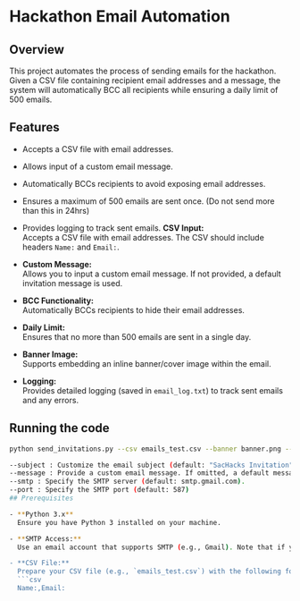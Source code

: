 # Hackathon Email Automation

## Overview

This project automates the process of sending emails for the hackathon. Given a CSV file containing recipient email addresses and a message, the system will automatically BCC all recipients while ensuring a daily limit of 500 emails.

## Features

- Accepts a CSV file with email addresses.
- Allows input of a custom email message.
- Automatically BCCs recipients to avoid exposing email addresses.
- Ensures a maximum of 500 emails are sent once. (Do not send more than this in 24hrs)
- Provides logging to track sent emails.
**CSV Input:**  
  Accepts a CSV file with email addresses. The CSV should include headers `Name:` and `Email:`.

- **Custom Message:**  
  Allows you to input a custom email message. If not provided, a default invitation message is used.

- **BCC Functionality:**  
  Automatically BCCs recipients to hide their email addresses.

- **Daily Limit:**  
  Ensures that no more than 500 emails are sent in a single day.

- **Banner Image:**  
  Supports embedding an inline banner/cover image within the email.

- **Logging:**  
  Provides detailed logging (saved in `email_log.txt`) to track sent emails and any errors.

## Running the code

```bash
python send_invitations.py --csv emails_test.csv --banner banner.png --sender contact@sachacks.io

--subject : Customize the email subject (default: "SacHacks Invitation").
--message : Provide a custom email message. If omitted, a default message is used.
--smtp : Specify the SMTP server (default: smtp.gmail.com).
--port : Specify the SMTP port (default: 587)
## Prerequisites

- **Python 3.x**  
  Ensure you have Python 3 installed on your machine.

- **SMTP Access:**  
  Use an email account that supports SMTP (e.g., Gmail). Note that if you're using Gmail, you may need to set up an App Password if you have two-factor authentication enabled.

- **CSV File:**  
  Prepare your CSV file (e.g., `emails_test.csv`) with the following format:
  ```csv
  Name:,Email:
  
